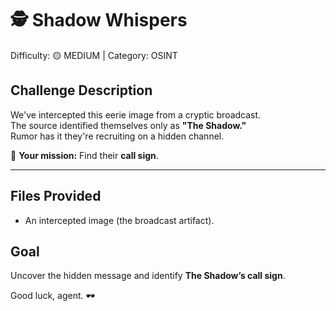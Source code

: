 # 🕵️ Shadow Whispers
Difficulty: 🟡 MEDIUM | Category: OSINT

## Challenge Description  
We've intercepted this eerie image from a cryptic broadcast.  
The source identified themselves only as **"The Shadow."**  
Rumor has it they're recruiting on a hidden channel.  

🔎 **Your mission:** Find their **call sign**.  

---
## Files Provided
- An intercepted image (the broadcast artifact).

## Goal
Uncover the hidden message and identify **The Shadow’s call sign**.  

Good luck, agent. 🕶️
